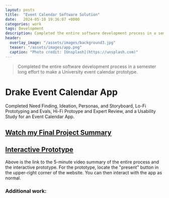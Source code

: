 ```yaml
---
layout: posts
title:  "Event Calendar Software Solution"
date:   2024-05-10 19:36:07 +0000
categories: work
tags: Development
description: Completed the entire software development process in a semester long effort to make a University event calendar prototype.
header:
  overlay_image: "/assets/images/background3.jpg"
  teaser: "/assets/images/app.png"
  caption: "Photo credit: [Unsplash](https://unsplash.com)"
---
```

> Completed the entire software development process in a semester long effort to make a University event calendar prototype.

# Drake Event Calendar App

Completed Need Finding, Ideation, Personas, and Storyboard, Lo-Fi Prototyping and Evals, Hi-Fi Protoype and Expert Review, and a Usability Study for an Event Calendar App.
## <a href="https://drive.google.com/file/d/1IEvnbphjRzH-aJv3EDZ52IcxnzGrxUdj/view" target="_blank"><strong>Watch my Final Project Summary</strong></a>

## <a href="https://www.figma.com/design/kih2QPVWFnTcI4C6PNjv9i/GROUP-A-Project-Deliverable-3-Hi-fi-Prototype-REVISED?node-id=0-1&t=oOC768HEIGWF8uUZ-1" target="_blank"><strong>Interactive Prototype</strong></a>

Above is the link to the 5-minute video summary of the entire process and the interactive prototype. For the prototype, locate the "present" button in the upper-right corner of the website. You can then interact with the app as normal.


### Additional work: